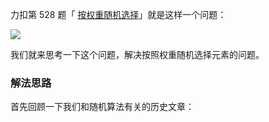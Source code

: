 力扣第 528 题「 [按权重随机选择](https://leetcode.cn/problems/random-pick-with-weight/)」就是这样一个问题：

[![](https://labuladong.gitee.io/algo/images/%e9%9a%8f%e6%9c%ba%e6%9d%83%e9%87%8d/title.png)](https://labuladong.gitee.io/algo/images/%e9%9a%8f%e6%9c%ba%e6%9d%83%e9%87%8d/title.png)

我们就来思考一下这个问题，解决按照权重随机选择元素的问题。

### 解法思路

首先回顾一下我们和随机算法有关的历史文章：
